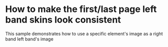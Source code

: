 # How to make the first/last page left band skins look consistent 


<p>This sample demonstrates how to use a specific element's image as a right band left band's image</p>

<br/>


